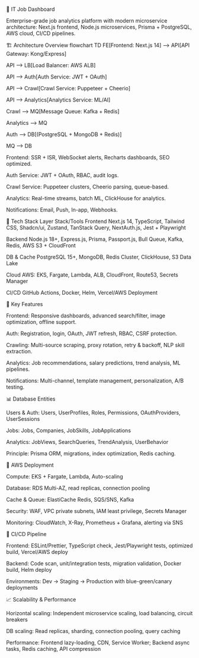 🚀 IT Job Dashboard

Enterprise-grade job analytics platform with modern microservice architecture: Next.js frontend, Node.js microservices, Prisma + PostgreSQL, AWS cloud, CI/CD pipelines.

🏗️ Architecture Overview
flowchart TD
FE[Frontend: Next.js 14] --> API[API Gateway: Kong/Express]

API --> LB[Load Balancer: AWS ALB]

API --> Auth[Auth Service: JWT + OAuth]

API --> Crawl[Crawl Service: Puppeteer + Cheerio]

API --> Analytics[Analytics Service: ML/AI]

Crawl --> MQ[Message Queue: Kafka + Redis]

Analytics --> MQ

Auth --> DB[(PostgreSQL + MongoDB + Redis)]

MQ --> DB

Frontend: SSR + ISR, WebSocket alerts, Recharts dashboards, SEO optimized.

Auth Service: JWT + OAuth, RBAC, audit logs.

Crawl Service: Puppeteer clusters, Cheerio parsing, queue-based.

Analytics: Real-time streams, batch ML, ClickHouse for analytics.

Notifications: Email, Push, In-app, Webhooks.

🎯 Tech Stack
Layer Stack/Tools
Frontend Next.js 14, TypeScript, Tailwind CSS, Shadcn/ui, Zustand, TanStack Query, NextAuth.js, Jest + Playwright

Backend Node.js 18+, Express.js, Prisma, Passport.js, Bull Queue, Kafka, Redis, AWS S3 + CloudFront

DB & Cache PostgreSQL 15+, MongoDB, Redis Cluster, ClickHouse, S3 Data Lake

Cloud AWS: EKS, Fargate, Lambda, ALB, CloudFront, Route53, Secrets Manager

CI/CD GitHub Actions, Docker, Helm, Vercel/AWS Deployment

🔧 Key Features

Frontend: Responsive dashboards, advanced search/filter, image optimization, offline support.

Auth: Registration, login, OAuth, JWT refresh, RBAC, CSRF protection.

Crawling: Multi-source scraping, proxy rotation, retry & backoff, NLP skill extraction.

Analytics: Job recommendations, salary predictions, trend analysis, ML pipelines.

Notifications: Multi-channel, template management, personalization, A/B testing.

📊 Database Entities

Users & Auth: Users, UserProfiles, Roles, Permissions, OAuthProviders, UserSessions

Jobs: Jobs, Companies, JobSkills, JobApplications

Analytics: JobViews, SearchQueries, TrendAnalysis, UserBehavior

Principle: Prisma ORM, migrations, index optimization, Redis caching.

🚀 AWS Deployment

Compute: EKS + Fargate, Lambda, Auto-scaling

Database: RDS Multi-AZ, read replicas, connection pooling

Cache & Queue: ElastiCache Redis, SQS/SNS, Kafka

Security: WAF, VPC private subnets, IAM least privilege, Secrets Manager

Monitoring: CloudWatch, X-Ray, Prometheus + Grafana, alerting via SNS

🔄 CI/CD Pipeline

Frontend: ESLint/Prettier, TypeScript check, Jest/Playwright tests, optimized build, Vercel/AWS deploy

Backend: Code scan, unit/integration tests, migration validation, Docker build, Helm deploy

Environments: Dev → Staging → Production with blue-green/canary deployments

📈 Scalability & Performance

Horizontal scaling: Independent microservice scaling, load balancing, circuit breakers

DB scaling: Read replicas, sharding, connection pooling, query caching

Performance: Frontend lazy-loading, CDN, Service Worker; Backend async tasks, Redis caching, API compression
